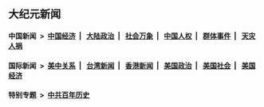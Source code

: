 ## 大纪元新闻

#### 中国新闻 &nbsp;>&nbsp; [中国经济](indexes/ncid283/README.md?04111645) &nbsp;| &nbsp; [大陆政治](indexes/ncid277/README.md?04111645) &nbsp;| &nbsp; [社会万象](indexes/ncid282/README.md?04111645) &nbsp;| &nbsp; [中国人权](indexes/ncid278/README.md?04111645) &nbsp;| &nbsp; [群体事件](indexes/ncid279/README.md?04111645) &nbsp;| &nbsp; [天灾人祸](indexes/ncid280/README.md?04111645)

#### 国际新闻 &nbsp;>&nbsp; [美中关系](indexes/nf1412576/README.md?04111645) &nbsp;| &nbsp; [台湾新闻](indexes/ncid1349361/README.md?04111645) &nbsp;| &nbsp; [香港新闻](indexes/ncid1349362/README.md?04111645) &nbsp;| &nbsp; [美国政治](indexes/ncid1078159/README.md?04111645) &nbsp;| &nbsp; [美国社会](indexes/ncid1078160/README.md?04111645) &nbsp;| &nbsp; [美国经济](indexes/ncid1078158/README.md?04111645)

#### 特别专题 &nbsp;>&nbsp; [中共百年历史](https://github.com/epoch-news/epoch-special/blob/master/README.md?04111645)  
